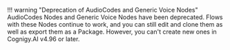 !!! warning "Deprecation of AudioCodes and Generic Voice Nodes"
    AudioCodes Nodes and Generic Voice Nodes have been deprecated. Flows with these Nodes continue to work, and you can still edit and clone them as well as export them as a Package. However, you can't create new ones in Cognigy.AI v4.96 or later.
